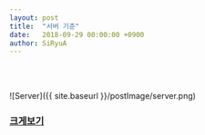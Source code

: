 ```yaml
---
layout: post
title:  "서버 기준"
date:   2018-09-29 00:00:00 +0900
author: SiRyuA
---
```

<br><br>

![Server]({{ site.baseurl }}/postImage/server.png)

### [크게보기](/postImage/server.png)

